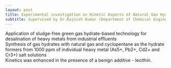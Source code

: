 ```yaml
---
layout: post
title: Experimental investigation on Kinetic Aspects of Natural Gas Hydrates for Heavy Metal Salt Desalination
subtitle: Supervised by Dr.Rajnish Kumar (Department of Chemical Engineering, IITM) 
---
```


Application of sludge-free green gas hydrate-based technology for desalination of heavy metals from industrial effluents  
Synthesis of gas hydrates with natural gas and cyclopentane as the hydrate formers from 1000 ppm of individual heavy metal (As5+, Pb2+, Cd2+ and Cr3+) salt solutions  
Kinetics was enhanced in the presence of a benign additive - lecithin.
 
